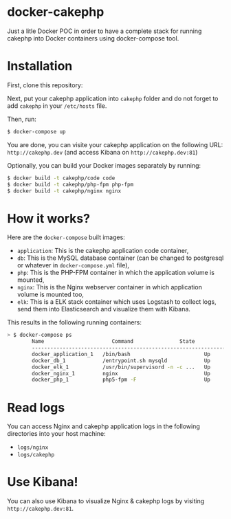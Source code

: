 docker-cakephp
==============

Just a litle Docker POC in order to have a complete stack for running cakephp into Docker containers using docker-compose tool.

# Installation

First, clone this repository:

Next, put your cakephp application into `cakephp` folder and do not forget to add `cakephp` in your `/etc/hosts` file.

Then, run:

```bash
$ docker-compose up
```

You are done, you can visite your cakephp application on the following URL: `http://cakephp.dev` (and access Kibana on `http://cakephp.dev:81`)

Optionally, you can build your Docker images separately by running:

```bash
$ docker build -t cakephp/code code
$ docker build -t cakephp/php-fpm php-fpm
$ docker build -t cakephp/nginx nginx
```

# How it works?

Here are the `docker-compose` built images:

* `application`: This is the cakephp application code container,
* `db`: This is the MySQL database container (can be changed to postgresql or whatever in `docker-compose.yml` file),
* `php`: This is the PHP-FPM container in which the application volume is mounted,
* `nginx`: This is the Nginx webserver container in which application volume is mounted too,
* `elk`: This is a ELK stack container which uses Logstash to collect logs, send them into Elasticsearch and visualize them with Kibana.

This results in the following running containers:

```bash
> $ docker-compose ps
        Name                      Command               State              Ports
        -------------------------------------------------------------------------------------------
        docker_application_1   /bin/bash                        Up
        docker_db_1            /entrypoint.sh mysqld            Up      0.0.0.0:3306->3306/tcp
        docker_elk_1           /usr/bin/supervisord -n -c ...   Up      0.0.0.0:81->80/tcp
        docker_nginx_1         nginx                            Up      443/tcp, 0.0.0.0:80->80/tcp
        docker_php_1           php5-fpm -F                      Up      9000/tcp
```

# Read logs

You can access Nginx and cakephp application logs in the following directories into your host machine:

* `logs/nginx`
* `logs/cakephp`

# Use Kibana!

You can also use Kibana to visualize Nginx & cakephp logs by visiting `http://cakephp.dev:81`.
